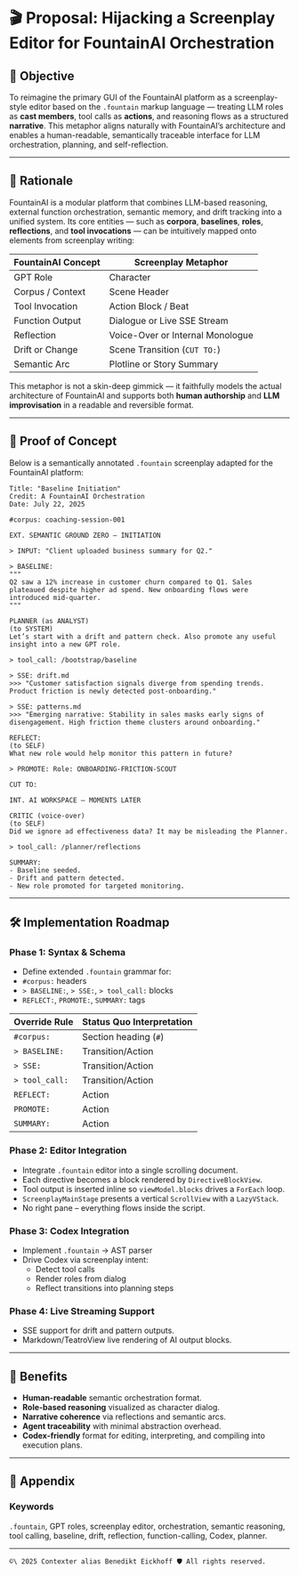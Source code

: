 # 🎬 Proposal: Hijacking a Screenplay Editor for FountainAI Orchestration

## 🎯 Objective

To reimagine the primary GUI of the FountainAI platform as a screenplay-style editor based on the `.fountain` markup language — treating LLM roles as **cast members**, tool calls as **actions**, and reasoning flows as a structured **narrative**. This metaphor aligns naturally with FountainAI’s architecture and enables a human-readable, semantically traceable interface for LLM orchestration, planning, and self-reflection.

---

## 🧩 Rationale

FountainAI is a modular platform that combines LLM-based reasoning, external function orchestration, semantic memory, and drift tracking into a unified system. Its core entities — such as **corpora**, **baselines**, **roles**, **reflections**, and **tool invocations** — can be intuitively mapped onto elements from screenplay writing:

| FountainAI Concept     | Screenplay Metaphor             |
|------------------------|----------------------------------|
| GPT Role               | Character                        |
| Corpus / Context       | Scene Header                     |
| Tool Invocation        | Action Block / Beat              |
| Function Output        | Dialogue or Live SSE Stream      |
| Reflection             | Voice-Over or Internal Monologue |
| Drift or Change        | Scene Transition (`CUT TO:`)     |
| Semantic Arc           | Plotline or Story Summary        |

This metaphor is not a skin-deep gimmick — it faithfully models the actual architecture of FountainAI and supports both **human authorship** and **LLM improvisation** in a readable and reversible format.

---

## 🧪 Proof of Concept

Below is a semantically annotated `.fountain` screenplay adapted for the FountainAI platform:

```fountain
Title: "Baseline Initiation"
Credit: A FountainAI Orchestration
Date: July 22, 2025

#corpus: coaching-session-001

EXT. SEMANTIC GROUND ZERO – INITIATION

> INPUT: "Client uploaded business summary for Q2."

> BASELINE:
"""
Q2 saw a 12% increase in customer churn compared to Q1. Sales plateaued despite higher ad spend. New onboarding flows were introduced mid-quarter.
"""

PLANNER (as ANALYST)
(to SYSTEM)
Let’s start with a drift and pattern check. Also promote any useful insight into a new GPT role.

> tool_call: /bootstrap/baseline

> SSE: drift.md
>>> "Customer satisfaction signals diverge from spending trends. Product friction is newly detected post-onboarding."

> SSE: patterns.md
>>> "Emerging narrative: Stability in sales masks early signs of disengagement. High friction theme clusters around onboarding."

REFLECT:
(to SELF)
What new role would help monitor this pattern in future?

> PROMOTE: Role: ONBOARDING-FRICTION-SCOUT

CUT TO:

INT. AI WORKSPACE – MOMENTS LATER

CRITIC (voice-over)
(to SELF)
Did we ignore ad effectiveness data? It may be misleading the Planner.

> tool_call: /planner/reflections

SUMMARY:
- Baseline seeded.
- Drift and pattern detected.
- New role promoted for targeted monitoring.
```

---

## 🛠️ Implementation Roadmap

### Phase 1: Syntax & Schema

- Define extended `.fountain` grammar for:
- `#corpus:` headers
- `> BASELINE:`, `> SSE:`, `> tool_call:` blocks
- `REFLECT:`, `PROMOTE:`, `SUMMARY:` tags

| Override Rule              | Status Quo Interpretation |
|----------------------------|---------------------------|
| `#corpus:`                 | Section heading (`#`)     |
| `> BASELINE:`              | Transition/Action         |
| `> SSE:`                   | Transition/Action         |
| `> tool_call:`             | Transition/Action         |
| `REFLECT:`                 | Action                    |
| `PROMOTE:`                 | Action                    |
| `SUMMARY:`                 | Action                    |

### Phase 2: Editor Integration
- Integrate `.fountain` editor into a single scrolling document.
- Each directive becomes a block rendered by `DirectiveBlockView`.
- Tool output is inserted inline so `viewModel.blocks` drives a `ForEach` loop.
- `ScreenplayMainStage` presents a vertical `ScrollView` with a `LazyVStack`.
- No right pane – everything flows inside the script.
### Phase 3: Codex Integration

- Implement `.fountain` → AST parser
- Drive Codex via screenplay intent:
  - Detect tool calls
  - Render roles from dialog
  - Reflect transitions into planning steps

### Phase 4: Live Streaming Support

- SSE support for drift and pattern outputs.
- Markdown/TeatroView live rendering of AI output blocks.

---

## 🧠 Benefits

- **Human-readable** semantic orchestration format.
- **Role-based reasoning** visualized as character dialog.
- **Narrative coherence** via reflections and semantic arcs.
- **Agent traceability** with minimal abstraction overhead.
- **Codex-friendly** format for editing, interpreting, and compiling into execution plans.

---

## 📎 Appendix

### Keywords
`.fountain`, GPT roles, screenplay editor, orchestration, semantic reasoning, tool calling, baseline, drift, reflection, function-calling, Codex, planner.

---
`````text
©\ 2025 Contexter alias Benedikt Eickhoff 🛡️ All rights reserved.
`````
